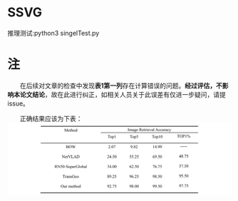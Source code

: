 # SSVG
推理测试:python3 singelTest.py
# 注
&#8195;&#8195;在后续对文章的检查中发现**表1第一列**存在计算错误的问题。**经过评估，不影响本论文结论**，故在此进行纠正，如相关人员关于此误差有仅进一步疑问，请提issue。

&#8195;&#8195;正确结果应该为下表：
![](image.png)


